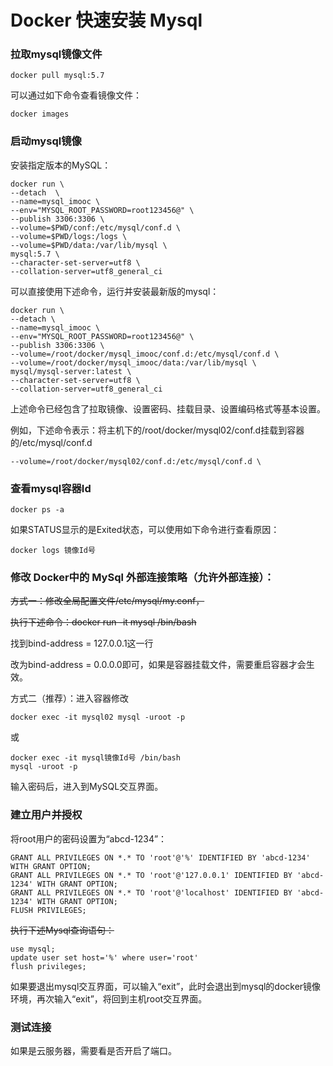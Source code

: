# Docker 快速安装 Mysql



### 拉取mysql镜像文件

```
docker pull mysql:5.7
```

可以通过如下命令查看镜像文件：

```
docker images
```

### 启动mysql镜像

安装指定版本的MySQL：

```
docker run \
--detach  \
--name=mysql_imooc \
--env="MYSQL_ROOT_PASSWORD=root123456@" \
--publish 3306:3306 \
--volume=$PWD/conf:/etc/mysql/conf.d \
--volume=$PWD/logs:/logs \
--volume=$PWD/data:/var/lib/mysql \
mysql:5.7 \
--character-set-server=utf8 \
--collation-server=utf8_general_ci
```

可以直接使用下述命令，运行并安装最新版的mysql：

```
docker run \
--detach \
--name=mysql_imooc \
--env="MYSQL_ROOT_PASSWORD=root123456@" \
--publish 3306:3306 \
--volume=/root/docker/mysql_imooc/conf.d:/etc/mysql/conf.d \
--volume=/root/docker/mysql_imooc/data:/var/lib/mysql \
mysql/mysql-server:latest \
--character-set-server=utf8 \
--collation-server=utf8_general_ci
```

上述命令已经包含了拉取镜像、设置密码、挂载目录、设置编码格式等基本设置。

例如，下述命令表示：将主机下的/root/docker/mysql02/conf.d挂载到容器的/etc/mysql/conf.d 

```
--volume=/root/docker/mysql02/conf.d:/etc/mysql/conf.d \
```

### 查看mysql容器Id

```
docker ps -a
```

如果STATUS显示的是Exited状态，可以使用如下命令进行查看原因：

```
docker logs 镜像Id号
```

### 修改 Docker中的 MySql 外部连接策略（允许外部连接）：

~~方式一：修改全局配置文件/etc/mysql/my.conf，~~

~~执行下述命令：docker run -it mysql /bin/bash~~

找到bind-address = 127.0.0.1这一行

改为bind-address = 0.0.0.0即可，如果是容器挂载文件，需要重启容器才会生效。

方式二（推荐）：进入容器修改

```
docker exec -it mysql02 mysql -uroot -p
```

或

```
docker exec -it mysql镜像Id号 /bin/bash
mysql -uroot -p
```

输入密码后，进入到MySQL交互界面。

### 建立用户并授权

将root用户的密码设置为“abcd-1234”：

```
GRANT ALL PRIVILEGES ON *.* TO 'root'@'%' IDENTIFIED BY 'abcd-1234' WITH GRANT OPTION;
GRANT ALL PRIVILEGES ON *.* TO 'root'@'127.0.0.1' IDENTIFIED BY 'abcd-1234' WITH GRANT OPTION;
GRANT ALL PRIVILEGES ON *.* TO 'root'@'localhost' IDENTIFIED BY 'abcd-1234' WITH GRANT OPTION;
FLUSH PRIVILEGES;
```

~~执行下述Mysql查询语句：~~

```
use mysql;
update user set host='%' where user='root'
flush privileges;
```

如果要退出mysql交互界面，可以输入“exit”，此时会退出到mysql的docker镜像环境，再次输入“exit”，将回到主机root交互界面。

### 测试连接

如果是云服务器，需要看是否开启了端口。

